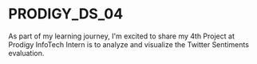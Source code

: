 # PRODIGY_DS_04
As part of my learning journey, I'm excited to share my 4th Project at Prodigy InfoTech Intern is to analyze and visualize the Twitter Sentiments evaluation.
